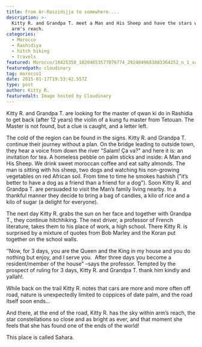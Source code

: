 ```yaml
---
title: From Ar-Raszidijja to somewhere....
description: >-
  Kitty R. and Grandpa T. meet a Man and His Sheep and have the stars within
  arm's reach.
categories:
  - Morocco
  - Rashidiya
  - hitch hiking
  - travels
featured: Morocco/10425350_10204653577076774_2924049683883364252_n_1_xauaxl.jpg
featuredpath: cloudinary
tag: morocco1
date: 2015-01-17T19:53:42.557Z
type: post
author: Kitty R.
featuredalt: Image hosted by Cloudinary
---
```

Kitty R. and Grandpa T. are looking for the master of qwan ki do in Rashidia to get back (after 12 years) the violin of a kung fu master from Tetouan. The Master is not found, but a clue is caught, and a letter left.

The cold of the region can be found in the signs. Kitty R. and Grandpa T. continue their journey without a plan. On the bridge leading to outside town, they hear a voice from down the river "Salam! Ça va?" and here it is: an invitation for tea. A homeless pebble on palm sticks and inside: A Man and His Sheep. We drink sweet moroccan coffee and eat salty almonds. The man is sitting with his sheep, two dogs and watching his non-growing vegetables on red African soil. From time to time he smokes hashish ("it’s better to have a dog as a friend than a friend for a dog"). Soon Kitty R. and Grandpa T. are persuaded to visit the Man’s family living nearby. In a thankful manner they decide to bring a bag of candies, a kilo of rice and a kilo of sugar (a delight for everyone).

The next day Kitty R. grabs the sun on her face and together with Grandpa T., they continue hitchhiking. The next driver, a professor of French literature, takes them to his place of work, a high school. There Kitty R. is surprised by a mixture of quotes from Bob Marley and the Koran put together on the school walls.

‘’Now, for 3 days, you are the Queen and the King in my house and you do nothing but enjoy, and I serve you.  After three days you become a resident/member of the house" –says the professor. Tempted by the prospect of ruling for 3 days, Kitty R. and Grandpa T. thank him kindly and yallah!.

While back on the trail Kitty R. notes that cars are more and more often off road, nature is unexpectedly limited to coppices of date palm, and the road itself soon ends...

And there, at the end of the road, Kitty R. has the sky within arm’s reach, the star constellations so close and as bright as ever, and that moment she feels that she has found one of the ends of the world! 

This place is called Sahara.
